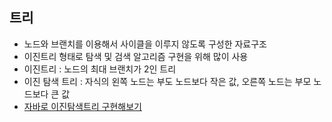 ## 트리
- 노드와 브랜치를 이용해서 사이클을 이루지 않도록 구성한 자료구조
- 이진트리 형태로 탐색 및 검색 알고리즘 구현을 위해 많이 사용
- 이진트리 : 노드의 최대 브랜치가 2인 트리
- 이진 탐색 트리 : 자식의 왼쪽 노드는 부도 노드보다 작은 값, 오른쪽 노드는 부모 노드보다 큰 값
- [자바로 이진탐색트리 구현해보기](./MyBinarySearchTree.java)